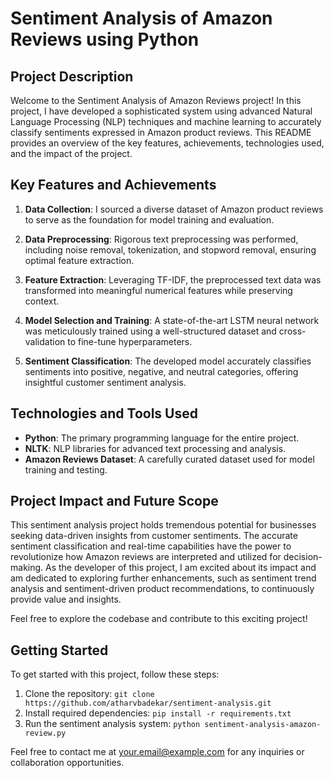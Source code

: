 # Sentiment Analysis of Amazon Reviews using Python

## Project Description

Welcome to the Sentiment Analysis of Amazon Reviews project! In this project, I have developed a sophisticated system using advanced Natural Language Processing (NLP) techniques and machine learning to accurately classify sentiments expressed in Amazon product reviews. This README provides an overview of the key features, achievements, technologies used, and the impact of the project.

## Key Features and Achievements

1. **Data Collection**: I sourced a diverse dataset of Amazon product reviews to serve as the foundation for model training and evaluation.

2. **Data Preprocessing**: Rigorous text preprocessing was performed, including noise removal, tokenization, and stopword removal, ensuring optimal feature extraction.

3. **Feature Extraction**: Leveraging TF-IDF, the preprocessed text data was transformed into meaningful numerical features while preserving context.

4. **Model Selection and Training**: A state-of-the-art LSTM neural network was meticulously trained using a well-structured dataset and cross-validation to fine-tune hyperparameters.

5. **Sentiment Classification**: The developed model accurately classifies sentiments into positive, negative, and neutral categories, offering insightful customer sentiment analysis.


## Technologies and Tools Used

- **Python**: The primary programming language for the entire project.
- **NLTK**: NLP libraries for advanced text processing and analysis.
- **Amazon Reviews Dataset**: A carefully curated dataset used for model training and testing.

## Project Impact and Future Scope

This sentiment analysis project holds tremendous potential for businesses seeking data-driven insights from customer sentiments. The accurate sentiment classification and real-time capabilities have the power to revolutionize how Amazon reviews are interpreted and utilized for decision-making. As the developer of this project, I am excited about its impact and am dedicated to exploring further enhancements, such as sentiment trend analysis and sentiment-driven product recommendations, to continuously provide value and insights.

Feel free to explore the codebase and contribute to this exciting project!

## Getting Started

To get started with this project, follow these steps:

1. Clone the repository: `git clone https://github.com/atharvbadekar/sentiment-analysis.git`
2. Install required dependencies: `pip install -r requirements.txt`
3. Run the sentiment analysis system: `python sentiment-analysis-amazon-review.py`


Feel free to contact me at your.email@example.com for any inquiries or collaboration opportunities.

